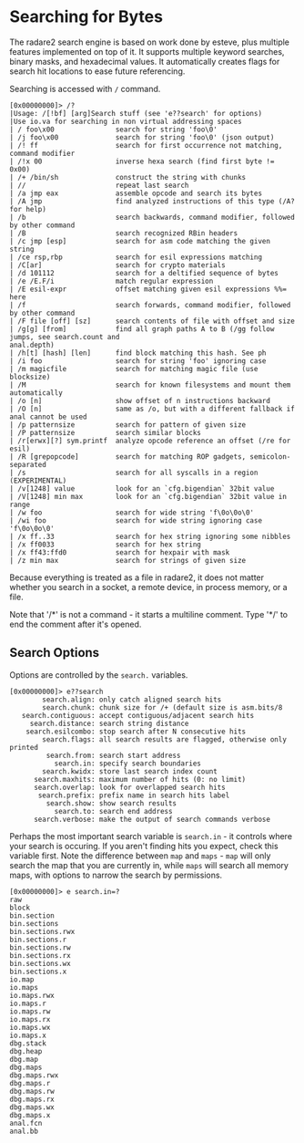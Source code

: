 # Searching for Bytes

The radare2 search engine is based on work done by esteve, plus multiple features implemented on top of it. It supports multiple keyword searches, binary masks, and hexadecimal values. It automatically creates flags for search hit locations to ease future referencing.

Searching is accessed with `/` command.

```
[0x00000000]> /?
|Usage: /[!bf] [arg]Search stuff (see 'e??search' for options)
|Use io.va for searching in non virtual addressing spaces
| / foo\x00               search for string 'foo\0'
| /j foo\x00              search for string 'foo\0' (json output)
| /! ff                   search for first occurrence not matching, command modifier
| /!x 00                  inverse hexa search (find first byte != 0x00)
| /+ /bin/sh              construct the string with chunks
| //                      repeat last search
| /a jmp eax              assemble opcode and search its bytes
| /A jmp                  find analyzed instructions of this type (/A? for help)
| /b                      search backwards, command modifier, followed by other command
| /B                      search recognized RBin headers
| /c jmp [esp]            search for asm code matching the given string
| /ce rsp,rbp             search for esil expressions matching
| /C[ar]                  search for crypto materials
| /d 101112               search for a deltified sequence of bytes
| /e /E.F/i               match regular expression
| /E esil-expr            offset matching given esil expressions %%= here
| /f                      search forwards, command modifier, followed by other command
| /F file [off] [sz]      search contents of file with offset and size
| /g[g] [from]            find all graph paths A to B (/gg follow jumps, see search.count and
anal.depth)
| /h[t] [hash] [len]      find block matching this hash. See ph
| /i foo                  search for string 'foo' ignoring case
| /m magicfile            search for matching magic file (use blocksize)
| /M                      search for known filesystems and mount them automatically
| /o [n]                  show offset of n instructions backward
| /O [n]                  same as /o, but with a different fallback if anal cannot be used
| /p patternsize          search for pattern of given size
| /P patternsize          search similar blocks
| /r[erwx][?] sym.printf  analyze opcode reference an offset (/re for esil)
| /R [grepopcode]         search for matching ROP gadgets, semicolon-separated
| /s                      search for all syscalls in a region (EXPERIMENTAL)
| /v[1248] value          look for an `cfg.bigendian` 32bit value
| /V[1248] min max        look for an `cfg.bigendian` 32bit value in range
| /w foo                  search for wide string 'f\0o\0o\0'
| /wi foo                 search for wide string ignoring case 'f\0o\0o\0'
| /x ff..33               search for hex string ignoring some nibbles
| /x ff0033               search for hex string
| /x ff43:ffd0            search for hexpair with mask
| /z min max              search for strings of given size
```

Because everything is treated as a file in radare2, it does not matter whether you search in a socket, a remote device, in process memory, or a file.

Note that '/\*' is not a command - it starts a multiline comment. Type '\*/' to end the comment after it's opened.

## Search Options

Options are controlled by the `search.` variables.

```
[0x00000000]> e??search
        search.align: only catch aligned search hits
        search.chunk: chunk size for /+ (default size is asm.bits/8
   search.contiguous: accept contiguous/adjacent search hits
     search.distance: search string distance
    search.esilcombo: stop search after N consecutive hits
        search.flags: all search results are flagged, otherwise only printed
         search.from: search start address
           search.in: specify search boundaries
        search.kwidx: store last search index count
      search.maxhits: maximum number of hits (0: no limit)
      search.overlap: look for overlapped search hits
       search.prefix: prefix name in search hits label
         search.show: show search results
           search.to: search end address
      search.verbose: make the output of search commands verbose
```

Perhaps the most important search variable is `search.in` - it controls where
your search is occuring. If you aren't finding hits you expect, check this
variable first. Note the difference between `map` and `maps` - `map` will only
search the map that you are currently in, while `maps` will search all memory
maps, with options to narrow the search by permissions.

```
[0x00000000]> e search.in=?
raw
block
bin.section
bin.sections
bin.sections.rwx
bin.sections.r
bin.sections.rw
bin.sections.rx
bin.sections.wx
bin.sections.x
io.map
io.maps
io.maps.rwx
io.maps.r
io.maps.rw
io.maps.rx
io.maps.wx
io.maps.x
dbg.stack
dbg.heap
dbg.map
dbg.maps
dbg.maps.rwx
dbg.maps.r
dbg.maps.rw
dbg.maps.rx
dbg.maps.wx
dbg.maps.x
anal.fcn
anal.bb
```
